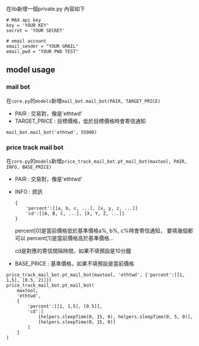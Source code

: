 在lib新增一個private.py
內容如下
``` py=
# MAX api key
key = 'YOUR KEY'
secret = 'YOUR SECRET'

# email account
email_sender = "YOUR GMAIL"
email_pwd = "YOUR PWD TEST"
```

## model usage

### mail bot
在`core.py`的`models`新增`mail_bot.mail_bot(PAIR, TARGET_PRICE)`

- PAIR : 交易對，像是'ethtwd'
- TARGET_PRICE : 目標價格，低於目標價格時會寄信通知

```py=
mail_bot.mail_bot('ethtwd', 55000)
```

### price track mail bot
在`core.py`的`models`新增`price_track_mail_bot.pt_mail_bot(maxtool, PAIR, INFO, BASE_PRICE)`

- PAIR : 交易對，像是'ethtwd'
- INFO : 資訊
    ```py=
    {
        'percent':[[a, b, c, ...], [x, y, z, ...]]
        'cd':[[A, B, C, ...], [X, Y, Z, ...]]
    }
    ```
    percent[0]是當前價格低於基準價格a%, b%, c%時會寄信通知， 要填幾個都可以
    percent[1]是當前價格高於基準價格...

    cd是對應的寄信間隔時間，如果不填預設是10分鐘

- BASE_PRICE : 基準價格，如果不填預設是當前價格

```py=
price_track_mail_bot.pt_mail_bot(maxtool, 'ethtwd', {'percent':[[1, 1,5], [0.5, 2]]})
price_track_mail_bot.pt_mail_bot(
    maxtool,
    'ethtwd',
    {
        'percent':[[1, 1,5], [0.5]],
        'cd':[
            [helpers.sleepTime(0, 15, 0), helpers.sleepTime(0, 5, 0)],
            [helpers.sleepTime(0, 15, 0)]
        ]
    }
)
```
